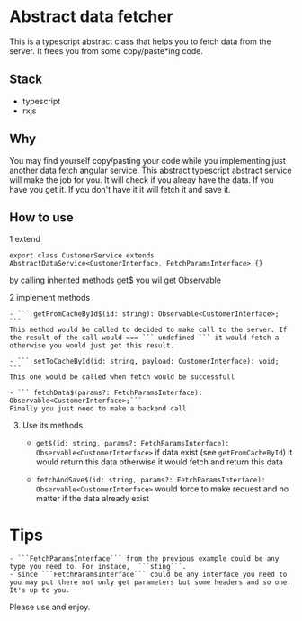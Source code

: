 # Abstract data fetcher

This is a typescript abstract class that helps you to fetch data from the server. It frees you from some copy/paste*ing code.

## Stack
- typescript
- rxjs

## Why
You may find yourself copy/pasting your code while you implementing just another data fetch angular service. This abstract typescript abstract service will make the job for you. It will check if you alreay have the data. If you have you get it. If you don't have it it will fetch it and save it.

## How to use
1 extend
```
export class CustomerService extends AbstractDataService<CustomerInterface, FetchParamsInterface> {}
```
by calling inherited methods get$ you wil get Observable<CustomerInterface>

2 implement methods

    - ``` getFromCacheById$(id: string): Observable<CustomerInterface>; ```
    This method would be called to decided to make call to the server. If the result of the call would === ``` undefined ``` it would fetch a otherwise you would just get this result.

    - ``` setToCacheById(id: string, payload: CustomerInterface): void; ```
    This one would be called when fetch would be successfull

    - ``` fetchData$(params?: FetchParamsInterface): Observable<CustomerInterface>;```
    Finally you just need to make a backend call

3. Use its methods

    - ```get$(id: string, params?: FetchParamsInterface): Observable<CustomerInterface>``` if data exist (see ```getFromCacheById```) it would return this data otherwise it would fetch and return this data

    - ```fetchAndSave$(id: string, params?: FetchParamsInterface): Observable<CustomerInterface>``` would force to make request and no matter if the data already exist

# Tips
    - ```FetchParamsInterface``` from the previous example could be any type you need to. For instace,  ```sting```.
    - since ```FetchParamsInterface``` could be any interface you need to you may put there not only get parameters but some headers and so one. It's up to you.

Please use and enjoy.
